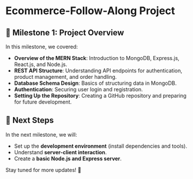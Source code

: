 # Ecommerce-Follow-Along Project

## 📌 Milestone 1: Project Overview
In this milestone, we covered:
- **Overview of the MERN Stack**: Introduction to MongoDB, Express.js, React.js, and Node.js.
- **REST API Structure**: Understanding API endpoints for authentication, product management, and order handling.
- **Database Schema Design**: Basics of structuring data in MongoDB.
- **Authentication**: Securing user login and registration.
- **Setting Up the Repository**: Creating a GitHub repository and preparing for future development.

## 📎 Next Steps
In the next milestone, we will:
- Set up the **development environment** (install dependencies and tools).
- Understand **server-client interaction**.
- Create a **basic Node.js and Express server**.

Stay tuned for more updates! 🚀
